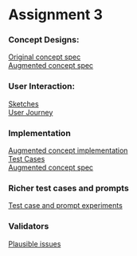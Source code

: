 # Assignment 3

### Concept Designs:

[Original concept spec](deliverables/originalConceptSpec.md)\
[Augmented concept spec](deliverables/augmentedConceptSpec.md)

### User Interaction:

[Sketches](deliverables/sketches.md)\
[User Journey](deliverables/userJourney.md)

### Implementation

[Augmented concept implementation](ScheduleGenerator.ts)\
[Test Cases](ScheduleGenerator-tests.ts)\
[Augmented concept spec](ScheduleGenerator.spec)

### Richer test cases and prompts

[Test case and prompt experiments](deliverables/richerTestCasesAndPrompts.md)

### Validators

[Plausible issues](deliverables/plausibleIssues.md)
